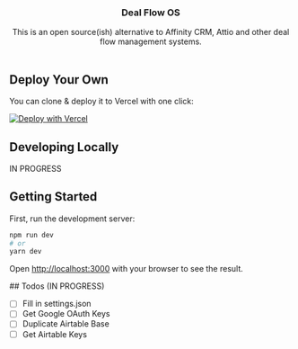 <p align="center">
    <h3 align="center">Deal Flow OS</h3>
</p>

<p align="center">
This is an open source(ish) alternative to Affinity CRM, Attio and other deal flow management systems.
<br/>

<br/>

## Deploy Your Own

You can clone & deploy it to Vercel with one click:

[![Deploy with Vercel](https://vercel.com/button)](https://vercel.com/new/clone?repository-url=https%3A%2F%2Fgithub.com%2Fnicoalbanese%2Fdf-hub-opensource.git&env=DATABASE_URL,NEXTAUTH_SECRET,NEXTAUTH_URL,GOOGLE_CLIENT_ID,GOOGLE_CLIENT_SECRET,NEXT_PUBLIC_AIRTABLE_API_KEY&envDescription=API%20Keys%20needed%20for%20the%20application&envLink=https%3A%2F%2Fgithub.com%2Fnicoalbanese%2Fdf-hub-opensource%2Fblob%2Fmain%2FREADME.md)

## Developing Locally

IN PROGRESS

## Getting Started

First, run the development server:

```bash
npm run dev
# or
yarn dev
```

Open [http://localhost:3000](http://localhost:3000) with your browser to see the result.


## Todos (IN PROGRESS)
- [ ] Fill in settings.json
- [ ] Get Google OAuth Keys
- [ ] Duplicate Airtable Base
- [ ] Get Airtable Keys
